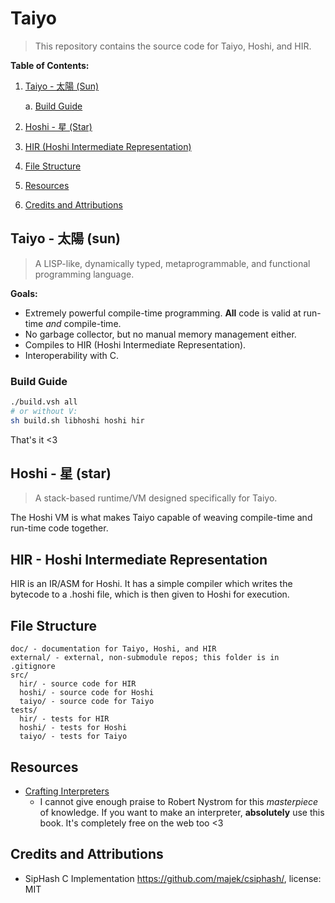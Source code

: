 # Taiyo

> This repository contains the source code for Taiyo, Hoshi, and HIR.

**Table of Contents:**

1. [Taiyo - 太陽 (Sun)](#taiyo---太陽-sun)

   a. [Build Guide](#build-guide)

2. [Hoshi - 星 (Star)](#hoshi---星-star)
3. [HIR (Hoshi Intermediate Representation)](#hir---hoshi-intermediate-representation)
4. [File Structure](#file-structure)
5. [Resources](#resources)
6. [Credits and Attributions](#credits-and-attributions)

## Taiyo - 太陽 (sun)

> A LISP-like, dynamically typed, metaprogrammable, and functional programming language.

**Goals:**

- Extremely powerful compile-time programming. **All** code is valid at run-time _and_ compile-time.
- No garbage collector, but no manual memory management either.
- Compiles to HIR (Hoshi Intermediate Representation).
- Interoperability with C.

### Build Guide

```sh
./build.vsh all
# or without V:
sh build.sh libhoshi hoshi hir
```

That's it <3

## Hoshi - 星 (star)

> A stack-based runtime/VM designed specifically for Taiyo.

The Hoshi VM is what makes Taiyo capable of weaving compile-time and run-time code together.

## HIR - Hoshi Intermediate Representation

HIR is an IR/ASM for Hoshi. It has a simple compiler which writes the bytecode to a .hoshi file, which is then given to Hoshi for execution.

## File Structure

```
doc/ - documentation for Taiyo, Hoshi, and HIR
external/ - external, non-submodule repos; this folder is in .gitignore
src/
  hir/ - source code for HIR
  hoshi/ - source code for Hoshi
  taiyo/ - source code for Taiyo
tests/
  hir/ - tests for HIR
  hoshi/ - tests for Hoshi
  taiyo/ - tests for Taiyo
```

## Resources

- [Crafting Interpreters](https://craftinginterpreters.com/)
  - I cannot give enough praise to Robert Nystrom for this _masterpiece_ of knowledge.
    If you want to make an interpreter, **absolutely** use this book.
    It's completely free on the web too <3

## Credits and Attributions

- SipHash C Implementation <https://github.com/majek/csiphash/>, license: MIT
